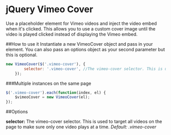 jQuery Vimeo Cover
====================

Use a placeholder element for Vimeo videos and inject the video embed when it's clicked. This allows you to use a custom cover image until the video is played clicked instead of displaying the Vimeo embed.

##How to use it
Instantiate a new VimeoCover object and pass in your element. You can also pass an options object as your second parameter but this is optional.

````javascript
new VimeoCover($('.vimeo-cover'), {
        selector: '.vimeo-cover', //The vimeo-cover selector. This is used to target all videos on the page to make sure only one video plays at a time.
    });
````

###Multiple instances on the same page

````javascript
$('.vimeo-cover').each(function(index, el) {
    $vimeoCover = new VimeoCover(el);
});
````

##Options

**selector:** The vimeo-cover selector. This is used to target all videos on the page to make sure only one video plays at a time. *Default: .vimeo-cover*

